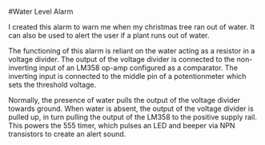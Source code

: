 #Water Level Alarm

I created this alarm to warn me when my christmas tree ran out of water. It can also be used to alert the user if a plant runs out of water.

The functioning of this alarm is reliant on the water acting as a resistor in a voltage divider.
The output of the voltage divider is connected to the non-inverting input of an LM358 op-amp configured as a comparator. The inverting input is connected to the middle pin of a potentionmeter which sets the threshold voltage.

Normally, the presence of water pulls the output of the voltage divider towards ground. When water is absent, the output of the voltage divider is pulled up, in turn pulling the output of the LM358 to the positive supply rail. This powers the 555 timer, which pulses an LED and beeper via NPN transistors to create an alert sound.
